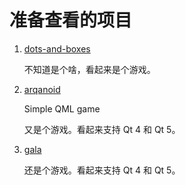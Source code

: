 # 准备查看的项目

1. [dots-and-boxes](https://github.com/Iktwo/dots-and-boxes)

    不知道是个啥，看起来是个游戏。

2. [arqanoid](https://github.com/Iktwo/arqanoid)

    Simple QML game

    又是个游戏。看起来支持 Qt 4 和 Qt 5。

3. [gala](https://github.com/belab/gala)

    还是个游戏。看起来支持 Qt 4 和 Qt 5。